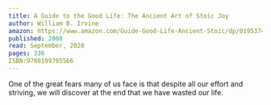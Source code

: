 ```yaml
---
title: A Guide to the Good Life: The Ancient Art of Stoic Joy
author: William B. Irvine
amazon: https://www.amazon.com/Guide-Good-Life-Ancient-Stoic/dp/0195374614?tag=AsynchronousGillz
published: 2008
read: September, 2020
pages: 336
ISBN:9780199705566
---
```

One of the great fears many of us face is that despite all our effort and striving, we will discover at the end that we have wasted our life.